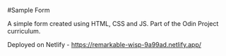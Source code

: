 #Sample Form

A simple form created using HTML, CSS and JS. Part of the Odin Project curriculum.

Deployed on Netlify - https://remarkable-wisp-9a99ad.netlify.app/
